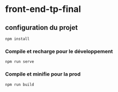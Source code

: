# front-end-tp-final

## configuration du projet

```
npm install
```

### Compile et recharge pour le développement

```
npm run serve
```

### Compile et minifie pour la prod

```
npm run build
```
